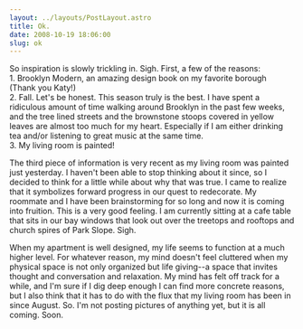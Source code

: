 ```yaml
---
layout: ../layouts/PostLayout.astro
title: Ok.
date: 2008-10-19 18:06:00
slug: ok
---
```


So inspiration is slowly trickling in. Sigh. First, a few of the reasons:  
1\. Brooklyn Modern, an amazing design book on my favorite borough (Thank you Katy!)  
2\. Fall. Let's be honest. This season truly is the best. I have spent a ridiculous amount of time walking around Brooklyn in the past few weeks, and the tree lined streets and the brownstone stoops covered in yellow leaves are almost too much for my heart. Especially if I am either drinking tea and/or listening to great music at the same time.  
3\. My living room is painted!  
  
The third piece of information is very recent as my living room was painted just yesterday. I haven't been able to stop thinking about it since, so I decided to think for a little while about why that was true. I came to realize that it symbolizes forward progress in our quest to redecorate. My roommate and I have been brainstorming for so long and now it is coming into fruition. This is a very good feeling. I am currently sitting at a cafe table that sits in our bay windows that look out over the treetops and rooftops and church spires of Park Slope. Sigh.  
  
When my apartment is well designed, my life seems to function at a much higher level. For whatever reason, my mind doesn't feel cluttered when my physical space is not only organized but life giving--a space that invites thought and conversation and relaxation. My mind has felt off track for a while, and I'm sure if I dig deep enough I can find more concrete reasons, but I also think that it has to do with the flux that my living room has been in since August. So. I'm not posting pictures of anything yet, but it is all coming. Soon.